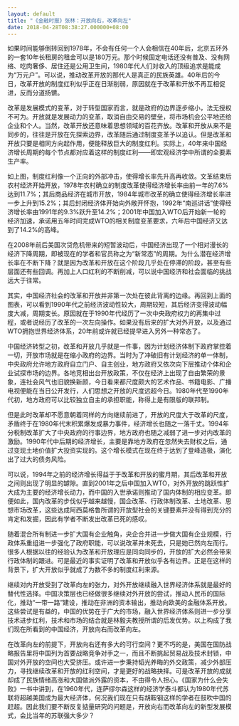 ```yaml
---
layout: default
title: "《金融时报》张林：开放向右，改革向左"
date: 2018-04-28T08:38:27.000000+08:00
---
```


如果时间能够倒转回到1978年，不会有任何一个人会相信在40年后，北京五环外的一套10年长租房的租金可以是180万元。那个时候固定电话还没有普及、没有网络、吃肉奢侈、居住还是公用卫生间，1980年代人们对收入的顶级追求是能成为“万元户”。可以说，推动改革开放的那代人是真正的民族英雄。40年后的今日，改革开放的制度红利似乎正在日渐削弱，原因就在于改革和开放不再互相促进，反而分道扬镳。

改革是发展模式的变革，对于转型国家而言，就是政府的边界逐步缩小，法无授权不可为。开放就是发展动力的变革，取消自由交易的壁垒，将市场机会公平地还给企业和个人。当然，改革开放还意味着思想领域的百花齐放。改革和开放从来不是同步的，往往是开放在先探索边界，改革随后通过制度变革予以追认。但是改革和开放只要是相同方向起作用，便能释放巨大的制度红利。实际上，40年来中国经济增长周期的每个节点都对应着这样的制度红利——即宏观经济学中所谓的全要素生产率。

如上图，制度红利像一个正向的外部冲击，使得增长率先升高再收敛。文革结束后农村经济开始开放，1978年农村确立的制度改革使得经济增长率由前一年的7.6%达到11.7%；其后商品经济在城市开放，1984年城市改革的确立使得经济增长率进一步上升到15.2%；其后封闭经济体开始向外敞开怀抱，1992年“南巡讲话”使得经济增长率由1991年的9.3%跃升至14.2%；2001年中国加入WTO后开始新一轮的经济加速，承诺用五年时间完成WTO的相关制度变革要求，六年后中国经济又达到了14.2%的高峰。

在2008年前后美国次贷危机带来的短暂波动后，中国经济出现了一个相对漫长的经济下降周期，即被现在的学者和官员称之为“新常态”的周期。为什么潜在经济增长率在不断下降？就是因为改革和开放在这个阶段几乎处在停滞的阶段，甚至有些层面还有些回调。再加上人口红利的不断削减，可以说中国经济和社会面临的挑战远大于往常。

其实，中国经济社会的改革和开放并非第一次处在彼此背离的边缘。再回到上面的图表，可以看到1990年代之前经济波动性较大，周期较短，其后经济变得波动幅度大减，周期变长。原因就在于1990年代经历了一次中央政府权力的再集中过程，或者说经历了改革的一次左向操作。如果没有后来的扩大对外开放，以及通过WTO拥抱世界经济体系，20年前或许就已经提早进入另外一种常态了。

中国经济转型之初，改革和开放几乎就是一件事，因为计划经济体制下政府掌控着一切，开放市场就是在缩小政府的边界。当时为了冲破旧有计划经济的单一体制，中央政府允许地方政府自立门户、自主创业，地方政府又依次向下层推动个体和企业试探市场的边界。各地竞相出台开放政策，不仅在经济上出现了自由繁荣的景象，连社会风气也旧貌换新颜，今日看来都尺度颇大的艺术作品、书籍电影、广播电视便能在当日公开发行，人们思想之开放的尺度远超今日。1980年代至1990年代初，地方政府可以比较独立自主的承担职能，称得上是有限版的联邦制。

但是此时改革却不愿意朝着同样的方向继续前进了，开放的尺度大于改革的尺度，矛盾终于在1980年代末积累爆发成暴力事件，经济增长也随之一落千丈。1994年分税制改革扩大了中央政府的行事边界，地方政府也随之减弱了进一步对内改革的激励。1990年代中后期的经济增长，主要是靠地方政府在忽然失去财权之后，通过变现土地价值扩大投资实现的。这个增长模式在现在终于达到了登峰造极，演化出了过大的债务风险。

可以说，1994年之前的经济增长得益于于改革和开放的蜜月期，其后改革和开放之间则出现了明显的罅隙。直到2001年之后中国加入WTO，对外开放的跳跃性扩大成为主要的经济增长动力，而中国的入世承诺则推动了国内体制的相应变革。即便如此，国内改革的步伐似乎越来越慢，国企改革、行政体制改革、土地改革、思想市场改革，这些达成阿西莫格鲁所谓的开放型社会的关键要素并没有得到充分的肯定和发掘，因此有学者不断发出改革已死的感叹。

随着混合所有制进一步扩大国有企业触角，央企合并进一步做大国有企业规模，行政体系重组进一步强化了政府职能，可以说改革并未死去，只是她已然向左而行。很多人根据以往的经验认为改革和开放理应是同向同步的，开放的扩大必然会带来行政体制的跟进。可是最近的事实证明了改革和开放似乎各有边界。正是在这样的背景下，扩大开放似乎就成了为数不多的制度红利来源。

继续对内开放受到了改革向左的张力，对外开放继续融入世界经济体系就是最好的替代性选择。中国决策层也已经做很多继续对外开放的尝试，推动人民币的国际化，推动“一带一路”建设，推动在非洲的资本输出，推动向欧美的金融体系开放。这些尝试是有益的，中国的优势在于广大的市场，融入世界经济体系则进一步分享技术进步红利，技术和市场的结合就是林毅夫教授所谓的后发优势。以上构成了我们现在所看到的中国经济，开放向右而改革向左。

在改革向左的前提下，开放向右还有多大的可行空间？更不巧的是，美国在国防战略报告里将中国列为首要战略竞争对手之一，而且不断挑起贸易战及技术封锁，中国对外开放的空间也大受挤压。或许进一步秉持韬光养晦的外交政策，减少外部压力，寻找继续改革和开放的红利空间，才是更好的战略抉择。可是改革开放的成就却成了民族情绪高涨和大国做派外露的资本，不由得令人担心。《国家为什么会失败》一书中讲到，在1960年代，连萨缪尔森这样的经济学泰斗都认为1980年代苏联将超越美国成为最大经济体，何况我们现在只有胡鞍钢这样的学者在鼓吹中国的赶超。因此我们要不断反复掂量研究的问题是，开放向右而改革向左的新型发展模式，会比当年的苏联强大多少？

